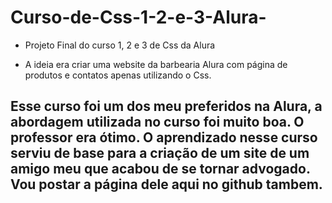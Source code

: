 # Curso-de-Css-1-2-e-3-Alura- 

- Projeto Final do curso 1, 2 e 3 de Css da Alura

- A ideia era criar uma website da barbearia Alura com página de produtos e contatos apenas utilizando o Css. 

## Esse curso foi um dos meu preferidos na Alura, a abordagem utilizada no curso foi muito boa. O professor era ótimo. O aprendizado nesse curso serviu de base para a criação de um site de um amigo meu que acabou de se tornar advogado. Vou postar a página dele aqui no github tambem. 

